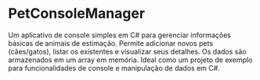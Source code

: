 # PetConsoleManager
Um aplicativo de console simples em C# para gerenciar informações básicas de animais de estimação. Permite adicionar novos pets (cães/gatos), listar os existentes e visualizar seus detalhes. Os dados são armazenados em um array em memória. Ideal como um projeto de exemplo para funcionalidades de console e manipulação de dados em C#.
